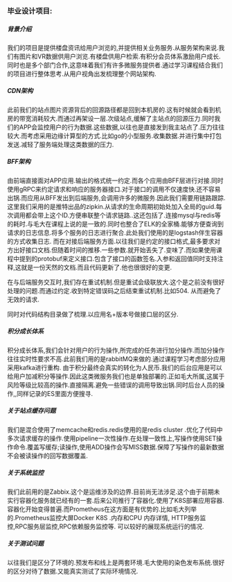 ### 毕业设计项目:
##### 背景介绍

我们的项目是提供楼盘资讯给用户浏览的,并提供相关业务服务.从服务架构来说.我们有图片和VR数据供用户浏览.有楼盘供用户检索.有积分会员体系激励用户成长.同时也是多个部门合作,这意味着我们有许多微服务提供者.通过学习课程结合我们的项目进行整体思考.从用户视角出发梳理整个网站架构.
##### CDN架构

此前我们的站点图片资源背后的回源路径都是回到本机房的.这有时候就会看到机房的带宽消耗较大.而通过再架设一层.次级站点,缓解了主站点的回源压力.同时我们的APP会监控用户的行为数据.这些数据,以往也是直接发到我主站点了.压力往往较大.而考虑采用边缘计算型的方式.比如go的小型服务.收集数据.并进行集中打包发送.减轻了服务端处理这类数据的压力.
##### BFF架构

由前端直接面对APP应用.输出的格式统一约定.而各个应用由BFF层进行对接.同时使用gRPC来约定请求和响应的服务器接口.对于接口的调用不仅速度快.还不容易出锅.而应用从BFF发出到后端服务,会调用许多的微服务.因此我们需要用链路跟踪.这里我们采用的是推特出品的zipkin.从请求的生命周期初始处加入全局的guid.每次调用都会带上这个ID.方便串联整个请求链路..这还包括了.连接mysql与redis等的耗时.与毛大在课程上说的是一致的.同时也整合了ELK的全家桶.能够方便查询到请求的日志信息.将多个服务的日志进行聚合.此处我们使用的是logstash伴生容器的方式收集日志. 
而在对接后端服务方面.以往我们是约定的接口格式,最多要求对方出好接口文档.但随着时间的推移.一些参数.就开始丢失了.变味了.而如果使用课程中提到的protobuf来定义接口.包含了接口的函数签名.入参和返回值同时支持注释,这就是一份天然的文档.而且代码更新了.他也很很好的变更.

在与后端服务交互时,我们存在重试机制.但是重试会级联放大.这个是之前没有很好处理的问题.而通过约定.收到特定错误码之后结束重试机制.比如504. 从而避免了无效的请求.

同时对代码结构目录做了梳理.以应用名+版本号做接口层的区分.

##### 积分成长体系

积分成长体系,我们会针对用户的行为操作,所完成的任务进行加分操作.而加分操作往往实时性要求不高.此前我们用的是rabbitMQ来做的.通过课程学习考虑部分应用采用kafka进行重构.
由于积分最终会真实的转化为人民币.我们的后台应用是可以给用户加减积分等操作.因此这类微服务我们也是单独部署的.正如毛大所属,这属于风险等级比较高的操作.直接隔离.避免一些错误的调用导致出锅.同时后台人员的操作,,同样记录的ES里面方便搜寻.

##### 关于站点缓存问题

我们是混合使用了memcache和redis.redis使用的是redis cluster .优化了代码中多次请求缓存的操作.使用pipeline一次性操作.在处理一致性上,写操作使用SET操作命令.覆盖写缓存;读操作,使用ADD操作会写MISS数据.保障了写操作的最新数据不会被读操作的回写数据覆盖.

##### 关于系统监控

我们此前用的是Zabbix.这个是运维涉及的边界.目前尚无法涉足.这个由于前期未实行容器化服务就已经有的一套.后来公司推行了容器化.使用了K8S部署应用容器.容器化开始变得普遍.而Prometheus在这方面是有优势的.比如毛大列举的.Prometheus监控大屏Docker K8S .内存和CPU 内存详情, HTTP服务监控,RPC服务层监控,RPC依赖服务监控等. 可以较好的展现系统运行的情况.

##### 关于测试问题

以往我们是区分了环境的.预发布和线上是两套环境.毛大使用的染色发布系统.很好的区分对待了数据.又能真实测试了实际环境情况.
